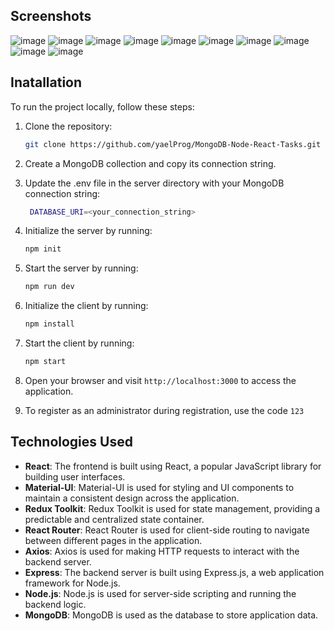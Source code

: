 ## Screenshots

![image](https://github.com/yaelProg/MongoDB-Node-React-Tasks/assets/156606079/40b79217-7c05-4a3d-bd7d-825ee3f8171b)
![image](https://github.com/yaelProg/MongoDB-Node-React-Tasks/assets/156606079/7621d7db-e695-4515-8f78-94e83e248ed0)
![image](https://github.com/yaelProg/MongoDB-Node-React-Tasks/assets/156606079/7fd8c3b8-b7ec-4cab-87a9-794f99a53b22)
![image](https://github.com/yaelProg/MongoDB-Node-React-Tasks/assets/156606079/4a4e3d82-81b0-4a3c-892d-a036969cd5c5)
![image](https://github.com/yaelProg/MongoDB-Node-React-Tasks/assets/156606079/63e45f5a-72bc-49fc-a07e-37aee9d9da04)
![image](https://github.com/yaelProg/MongoDB-Node-React-Tasks/assets/156606079/92f34156-8aba-4aa9-8bdb-9786f1da76a1)
![image](https://github.com/yaelProg/MongoDB-Node-React-Tasks/assets/156606079/bfe0f81c-ae34-488e-b75e-f976d5f9a783)
![image](https://github.com/yaelProg/MongoDB-Node-React-Tasks/assets/156606079/8a0b9656-73e3-413a-9cbe-a8503eef8b61)
![image](https://github.com/yaelProg/MongoDB-Node-React-Tasks/assets/156606079/e04fb8a5-972f-4d27-9f15-1d2352ff6f64)
![image](https://github.com/yaelProg/MongoDB-Node-React-Tasks/assets/156606079/b083d4e6-d6a4-4721-8f73-86ad3e8e8f3d)


## Inatallation

To run the project locally, follow these steps:

1. Clone the repository:

   ```bash
   git clone https://github.com/yaelProg/MongoDB-Node-React-Tasks.git

2. Create a MongoDB collection and copy its connection string.

3. Update the .env file in the server directory with your MongoDB connection string:
   ```bash
    DATABASE_URI=<your_connection_string>

4. Initialize the server by running:

   ```bash
   npm init
   
5. Start the server by running:

   ```bash
   npm run dev

6. Initialize the client by running:

   ```bash
   npm install
   
5. Start the client by running:

   ```bash
   npm start

6. Open your browser and visit `http://localhost:3000` to access the application.
7. To register as an administrator during registration, use the code    `123`


## Technologies Used

- **React**: The frontend is built using React, a popular JavaScript library for building user interfaces.
- **Material-UI**: Material-UI is used for styling and UI components to maintain a consistent design across the application.
- **Redux Toolkit**: Redux Toolkit is used for state management, providing a predictable and centralized state container.
- **React Router**: React Router is used for client-side routing to navigate between different pages in the application.
- **Axios**: Axios is used for making HTTP requests to interact with the backend server.
- **Express**: The backend server is built using Express.js, a web application framework for Node.js.
- **Node.js**: Node.js is used for server-side scripting and running the backend logic.
- **MongoDB**: MongoDB is used as the database to store application data.


